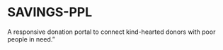 # SAVINGS-PPL
A responsive donation portal to connect kind-hearted donors with poor people in need.”
